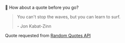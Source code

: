 📣 How about a quote before you go?

> You can't stop the waves, but you can learn to surf.
>
> <p>- Jon Kabat-Zinn</p>

Quote requested from [Random Quotes API](https://github.com/lukePeavey/quotable)
